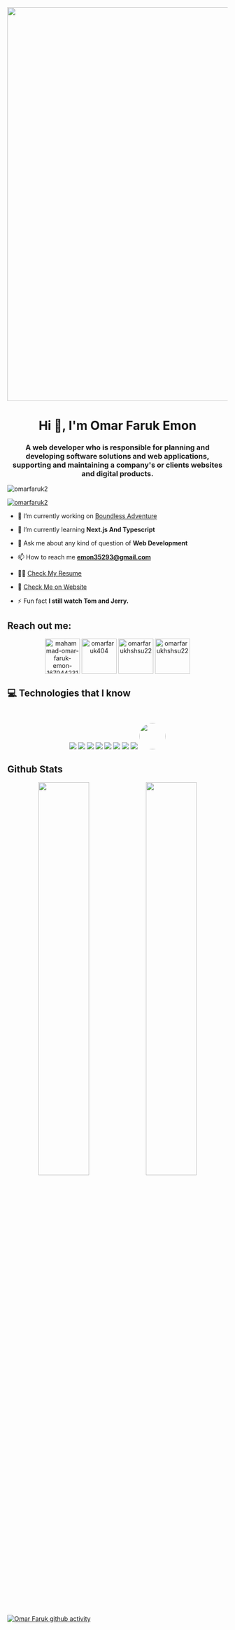 <img width="900px" src="https://i.ibb.co/Nsb7xwt/Omar-faruk-Copy.png" align="center"  />

<h1 align="center">Hi 👋, I'm Omar Faruk Emon</h1>
<h3 align="center">A web developer who is responsible for planning and developing software solutions and web applications, supporting and maintaining a company's or clients websites and digital products.</h3>

<p align="left"> <img src="https://komarev.com/ghpvc/?username=omarfaruk2&label=Profile%20views&color=0e75b6&style=flat" alt="omarfaruk2" /> </p>

<p align="left"> <a href="https://github.com/ryo-ma/github-profile-trophy"><img src="https://github-profile-trophy.vercel.app/?username=omarfaruk2" alt="omarfaruk2" /></a> </p>

- 🔭 I’m currently working on [Boundless Adventure](https://travel-cf724.web.app/)

- 🌱 I’m currently learning **Next.js And Typescript**

- 💬 Ask me about any kind of question of **Web Development**

- 📫 How to reach me **emon35293@gmail.com**

- 👨‍💻 [Check My Resume](https://drive.google.com/file/d/1IPyRnxxRa4U9-PuNdGhN-ZBk9pMGHPRo/view)


- 📄 [Check Me on Website](https://protfolio-56132.web.app/)

- ⚡ Fun fact **I still watch Tom and Jerry.**

<h2 align="left">Reach out me:</h2>

<div align="center">
 
 <span>
  <a href="https://linkedin.com/in/mahammad-omar-faruk-emon-167044231/" target="blank"><img align="center" src="https://images.unsplash.com/photo-1611944212129-29977ae1398c?ixlib=rb-1.2.1&ixid=MnwxMjA3fDB8MHxwaG90by1yZWxhdGVkfDN8fHxlbnwwfHx8fA%3D%3D&auto=format&fit=crop&w=500&q=60" alt="mahammad-omar-faruk-emon-167044231/"  width="80px" /></a>
 </span>
 
 <span>
<a href="https://twitter.com/omar0faruk" target="blank"><img align="center" src="https://images.unsplash.com/photo-1611162618479-ee3d24aaef0b?ixlib=rb-1.2.1&ixid=MnwxMjA3fDB8MHxwaG90by1yZWxhdGVkfDEzfHx8ZW58MHx8fHw%3D&auto=format&fit=crop&w=500&q=60" alt="omarfaruk404"  width="80px" /></a>
 </span>
  <span>
 <a href="https://fb.com/omarfarukhshsu22" target="blank"><img align="center" src="https://images.unsplash.com/photo-1611162618071-b39a2ec055fb?ixlib=rb-1.2.1&ixid=MnwxMjA3fDB8MHxwaG90by1yZWxhdGVkfDE0fHx8ZW58MHx8fHw%3D&auto=format&fit=crop&w=500&q=60" alt="omarfarukhshsu22"  width="80px" /></a>
  </span>
  <span>
<a href="https://www.instagram.com/mdo.marfarukemon" target="blank"><img align="center" src="https://images.unsplash.com/photo-1611162616305-c69b3fa7fbe0?ixlib=rb-1.2.1&ixid=MnwxMjA3fDB8MHxwaG90by1yZWxhdGVkfDh8fHxlbnwwfHx8fA%3D%3D&auto=format&fit=crop&w=500&q=60" alt="omarfarukhshsu22"  width="80px" /></a>
  </span>
</div>

## :computer: Technologies that I know
<br>
<p align="center">
<img src="https://github.com/mir-hussain/mir-hussain/blob/main/images/icons/HTML.png"/>
<img src="https://github.com/mir-hussain/mir-hussain/blob/main/images/icons/css.png"/>
<img src="https://github.com/mir-hussain/mir-hussain/blob/main/images/icons/JavaScript.png"/>
<img src="https://github.com/mir-hussain/mir-hussain/blob/main/images/icons/react.png"/>
<img src="https://github.com/mir-hussain/mir-hussain/blob/main/images/icons/tailwind.png"/>
<img src="https://github.com/mir-hussain/mir-hussain/blob/main/images/icons/Bootsrap.png"/>
<img src="https://github.com/mir-hussain/mir-hussain/blob/main/images/icons/node.png"/>
<img src="https://github.com/mir-hussain/mir-hussain/blob/main/images/icons/express.png"/>
<img width="60px" style="border-radius: 50%;" src="https://encrypted-tbn0.gstatic.com/images?q=tbn:ANd9GcT2ZYtHv2OLXmthRPbkmENZRXuqBVDwlsrZ1A&usqp=CAU"/>
</p>

## Github Stats  

<div align="center">
  <img width="48%" src="https://github-readme-stats.vercel.app/api?username=omarfaruk2&theme=dark&show_icons=true&hide_border=true&count_private=true" />
  <img width="48%" src="https://github-readme-streak-stats.herokuapp.com/?user=omarfaruk2&theme=dark&hide_border=true" />
</div>

<br/>

[![Omar Faruk github activity](https://activity-graph.herokuapp.com/graph?username=omarfaruk2&bg_color=ffffff&color=0000FF&line=E44536&point=E44536&area=true&hide_border=true)](https://github.com/omarfaruk2/github-readme-activity-graph)

<br/>


<p></p>
